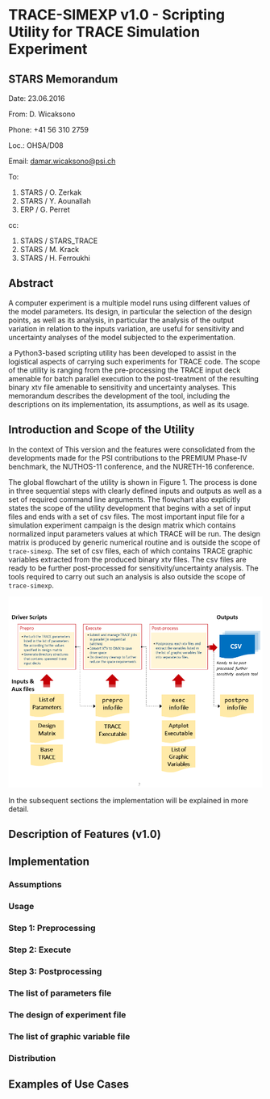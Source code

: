 # TRACE-SIMEXP v1.0 - Scripting Utility for TRACE Simulation Experiment

## STARS Memorandum

Date: 23.06.2016

From: D. Wicaksono

Phone: +41 56 310 2759

Loc.: OHSA/D08

Email: damar.wicaksono@psi.ch

To: 

 1. STARS / O. Zerkak 
 2. STARS / Y. Aounallah
 3. ERP / G. Perret

cc:
 
 1. STARS / STARS_TRACE
 2. STARS / M. Krack
 3. STARS / H. Ferroukhi 

## Abstract

A computer experiment is a multiple model runs using different values of 
the model parameters. Its design, in particular the selection of the 
design points, as well as its analysis, in particular the analysis of 
the output variation in relation to the inputs variation, are useful for 
sensitivity and uncertainty analyses of the model subjected to the 
experimentation.

a Python3-based scripting utility has been developed to assist in the 
logistical aspects of carrying such experiments for TRACE code. 
The scope of the utility is ranging from the pre-processing the TRACE 
input deck amenable for batch parallel execution to the post-treatment 
of the resulting binary xtv file amenable to sensitivity and uncertainty 
analyses. This memorandum describes the development of the tool, 
including the descriptions on its implementation, its assumptions, 
as well as its usage.

## Introduction and Scope of the Utility
 
In the context of 
This version and the features were consolidated from the developments
made for the PSI contributions to the PREMIUM Phase-IV benchmark, 
the NUTHOS-11 conference, and the NURETH-16 conference.

The global flowchart of the utility is shown in Figure 1.
The process is done in three sequential steps with clearly defined inputs 
and outputs as well as a set of required command line arguments.
The flowchart also explicitly states the scope of the utility development that 
begins with a set of input files and ends with a set of csv files. 
The most important input file for a simulation experiment campaign is the 
design matrix which contains normalized input parameters values at which 
TRACE will be run. The design matrix is produced by generic numerical routine 
and is outside the scope of `trace-simexp`.
The set of csv files, each of which contains TRACE graphic variables extracted 
from the produced binary xtv files.
The csv files are ready to be further post-processed for sensitivity/uncertainty 
analysis. The tools required to carry out such an analysis is also outside 
the scope of `trace-simexp`.

<!--TODO Give short background, emphasize on the current version and its use cases--> 
![Figure 1: Generic flowchart of trace-simexp including the required input files](figures/flowchart.png)

In the subsequent sections the implementation will be explained in more detail.

## Description of Features (v1.0)

<!--TODO Give short listing of features that have been implemented so far --> 

## Implementation

<!--TODO Some notes on implementation--> 

### Assumptions

<!--TODO Carefully mention/list the assumptions used--> 

### Usage

<!--TODO General usage of the utility--> 

### Step 1: Preprocessing

<!--TODO What does the prepro phase do?--> 

### Step 2: Execute

<!--TODO What does the exec phase do?--> 

### Step 3: Postprocessing

<!--TODO What does the postpro phase do?--> 

### The list of parameters file

<!--TODO Carefully describe the syntax of `paramlist` file--> 

### The design of experiment file

<!--TODO Carefully describe the syntax of design of experiment file--> 

### The list of graphic variable file

<!--TODO Carefully describe the syntax of list of graphic variable--> 

### Distribution 

<!--TODO How the utility being distributed within STARS--> 

## Examples of Use Cases

<!--TODO Some example of use cases-->
